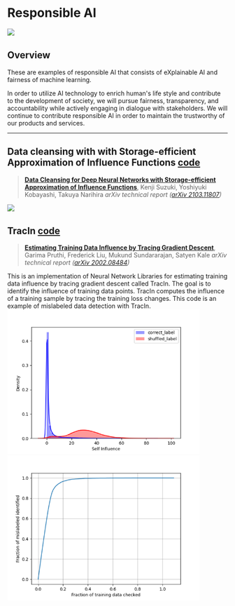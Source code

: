 # Responsible AI

![](./imgs/responsible_ai.png)

## Overview

These are examples of responsible AI that consists of eXplainable AI and fairness of machine learning. 


In order to utilize AI technology to enrich human's life style and contribute to the development of society, we will pursue fairness,  transparency, and accountability while actively engaging in dialogue with stakeholders. We will continue to contribute responsible AI in order to maintain the trustworthy of our products and services.

---

## Data cleansing with with Storage-efficient Approximation of Influence Functions [code](./data_cleansing/)

> [**Data Cleansing for Deep Neural Networks with Storage-efficient Approximation of Influence Functions**]((https://arxiv.org/abs/2103.11807).),
> Kenji Suzuki, Yoshiyuki Kobayashi, Takuya Narihira
> *arXiv technical report ([arXiv 2103.11807]( https://arxiv.org/abs/2103.11807))*            

![](./data_cleansing/imgs/datacleansing.png)

## TracIn [code](./tracin/)
> [**Estimating Training Data Influence by Tracing Gradient Descent**]((https://arxiv.org/abs/2002.08484).),
> Garima Pruthi, Frederick Liu, Mukund Sundararajan, Satyen Kale
> *arXiv technical report ([arXiv 2002.08484](https://arxiv.org/abs/2002.08484))* 

This is an implementation of Neural Network Libraries for estimating training data influence by tracing gradient descent called TracIn. The goal is to identify the influence of training data points. TracIn computes the influence of a training sample by tracing the training loss changes. This code is an example of mislabeled data detection with TracIn. 
<img src="./tracin/figure/self_influence_distribution.png" width="440px"><img src="./tracin/figure/score_curve.png" width="440px">
